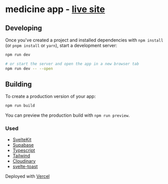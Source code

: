 # medicine app - [live site](https://medicine-awv9hh1h4-isprutfromua.vercel.app)

## Developing

Once you've created a project and installed dependencies with `npm install` (or `pnpm install` or `yarn`), start a development server:

```bash
npm run dev

# or start the server and open the app in a new browser tab
npm run dev -- --open
```

## Building

To create a production version of your app:

```bash
npm run build
```

You can preview the production build with `npm run preview`.


### Used

- [SvelteKit](https://kit.svelte.dev/)
- [Supabase](https://supabase.com/)
- [Typescript](https://www.typescriptlang.org/)
- [Tailwind](https://tailwindcss.com/)
- [Cloudinary](https://cloudinary.com/)
- [svelte-toast](https://github.com/zerodevx/svelte-toast)

Deployed with [Vercel](https://vercel.com/)
